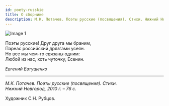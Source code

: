 ```yaml
---
id: poety-russkie
title: О сборнике
description: М.К. Потачев. Поэты русские (посвящения). Стихи. Нижний Новгород, 2010 г.
---
```


![Image 1](/img/01.jpg)

Поэты русские! Друг друга мы браним,\
Парнас российский дрязгами усеян.\
Но все мы чем-то связаны одним:\
Любой из нас, хоть чуточку, Есенин.

_Евгений Евтушенко_

---

_М.К. Потачев. Поэты русские (посвящения). Стихи.\
Нижний Новгород, 2010 г. – 76 с._

Художник С.Н. Рубцов.
